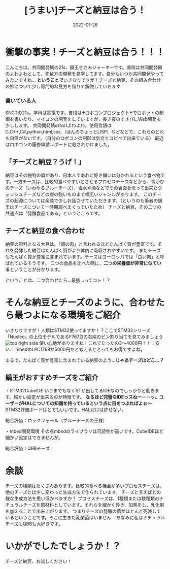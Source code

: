 ﻿---
title: "[うまい]チーズと納豆は合う！"
date: 2022-01-28
---
# 衝撃の事実！チーズと納豆は合う！！！
こんにちは。共同開発鯖の21s、鍋王せさみジャーキーです。普段は共同開発鯖のよわよわとして、先輩方の開発を見学してます。自分もいつか共同開発やってみたいですね...
**ということで**いきなりですが！チーズと納豆、その組み合わせの妙について少し専門的な見方を借りて解説していきます

### 書いている人
SNCTの21s。学科は電電です。普段は♰ロボコンプロジェクト♰でロボットの制御を書いたり、マイコンの開発をしていますが、長き夜のすさびにWeb開発も少しします。
共同開発鯖のNo1よわよわ。使用言語はC,C++,C#,python,html,css,（ほんのちょっとLISP）などなどで、これらのどれも自信がないです。（自分のロボコンの制御は気合とコピペで出来ている）
最近はロボコンの履修申請レポートに殺されかけました。

## 「チーズと納豆？うげ！」
納豆はその独特の癖があり、日本人であれど好き嫌いは分かれるという食べ物です。一方チーズは、比較的食べやすいとさせるプロセスチーズなどから、青かびのチーズ（いわゆるブルーチーズ）、塩水や酒などでその表面を洗って出来たウォッシュチーズなどの癖の強いものまで幅広いジャンルがあります。
このチーズの起源については余談で少しお話させていただきます。（というのも筆者の鍋王はチーズについて一時期調べまくっていたため）
チーズと納豆、その二つの共通点は「発酵食品である」というところです。

## チーズと納豆の食べ合わせ
納豆の原料となる大豆は、「畑の肉」と言われるほどたんぱく質が豊富です。それを発酵した納豆はたんぱく質がより体内に吸収されやすいです。
またチーズもたんぱく質が豊富に含まれています。チーズはヨーロッパでは「白い肉」と呼ばれているそうです。
二つの食品を比べた時に、**二つの栄養価が非常に似ている**ということが分かります。

ということは、二つ合わせたら...最強...ってコト！？

# そんな納豆とチーズのように、合わせたら最つよになる環境をご紹介
いきなりですが！人類はSTM32使ってますか！？ここでSTM32シリーズ「Nucleo」の上位モデルであるF767ZIの右端のピン割り当てを見てみましょう
![top right side](https://imgur.com/a/Yth0YJm)
使い心地がありますね！これでたったの3～4000円！！！安い！
mbedのLPC1768が5000円だと考えるととってもお得ですよね。

まるで、たんぱく質が豊富に含まれている納豆のよう...**じゃあチーズはどこ...？**


## 鍋王がおすすめチーズをご紹介
・STM32CubeIDE
いうまでもなくSTが出してるIDEなのでしっかりと動きます。細かい設定が出来るのが特徴です。
**なるほど完璧なIDEっスねー－－ッ。ユーザーがHALについての知識を持っているという点に目をつぶればよぉ～**
STM32評価ボードはとてもいいです。HALだけは許せない。

総合評価：ロックフォール（ブルーチーズの王様）

・mbed開発環境
その点mbedのライブラリは可読性が高いです。CubeIDEほど細かい設定はできませんが。

総合評価：QBBチーズ

# 余談
チーズの種類はたくさんあります。比較的食べる機会が多いプロセスチーズは、他のチーズとは少し変わった生成方法で作られています。
チーズと言えばどの様な生成方法を思い浮かべますか？
プロセスチーズは、1種類または数種類のナチュラルチーズを原材料としています。それらを細かく砕き、加熱をし、乳化剤を加えることで出来上がります。
つまりチーズの発酵の菌がほとんど死滅しているということです。そこに生きた乳酸菌はいません...
ちなみに私はナチュラルチーズもQBBも大好きです。

# いかがでしたでしょうか！？
チーズと納豆、お試しください！



